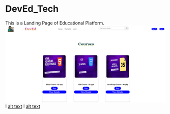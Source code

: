 # DevEd_Tech
This is a Landing Page of Educational Platform. 
![alt text](<Screenshot 2024-11-03 043821.png>) !
[alt text](<Screenshot 2024-11-03 043945.png>) !
[alt text](<Screenshot 2024-11-03 044017.png>)